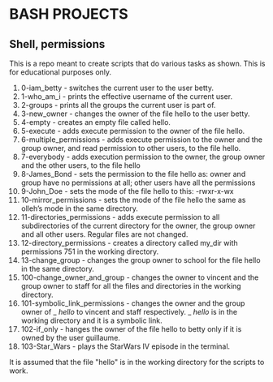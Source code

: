# BASH PROJECTS
## Shell, permissions
This is a repo meant to create scripts that do various tasks as shown. This is for educational purposes only.

1. 0-iam_betty - switches the current user to the user betty.
2. 1-who_am_i - prints the effective username of the current user.
3. 2-groups - prints all the groups the current user is part of.
4. 3-new_owner - changes the owner of the file hello to the user betty.
5. 4-empty - creates an empty file called hello.
6. 5-execute - adds execute permission to the owner of the file hello.
7. 6-multiple_permissions - adds execute permission to the owner and the group owner, and read permission to other users, to the file hello.
8. 7-everybody - adds execution permission to the owner, the group owner and the other users, to the file hello
9. 8-James_Bond - sets the permission to the file hello as: owner and group have no permissions at all; other users have all the permissions
10. 9-John_Doe - sets the mode of the file hello to this: -rwxr-x-wx
11. 10-mirror_permissions - sets the mode of the file hello the same as olleh’s mode in the same directory.
12. 11-directories_permissions - adds execute permission to all subdirectories of the current directory for the owner, the group owner and all other users. Regular files are not changed.
13. 12-directory_permissions - creates a directory called my_dir with permissions 751 in the working directory.
14. 13-change_group - changes the group owner to school for the file hello in the same directory.
15. 100-change_owner_and_group - changes the owner to vincent and the group owner to staff for all the files and directories in the working directory.
16. 101-symbolic_link_permissions - changes the owner and the group owner of _ _hello_ to vincent and staff respectively. _ _hello_ is in the working directory and it is a symbolic link.
17. 102-if_only - hanges the owner of the file hello to betty only if it is owned by the user guillaume.
18. 103-Star_Wars - plays the StarWars IV episode in the terminal.

It is assumed that the file "hello" is in the working directory for the scripts to work.
